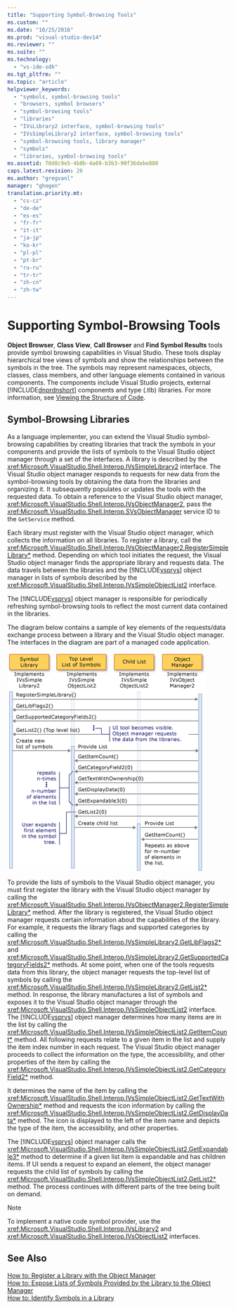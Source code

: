 ```yaml
---
title: "Supporting Symbol-Browsing Tools"
ms.custom: ""
ms.date: "10/25/2016"
ms.prod: "visual-studio-dev14"
ms.reviewer: ""
ms.suite: ""
ms.technology: 
  - "vs-ide-sdk"
ms.tgt_pltfrm: ""
ms.topic: "article"
helpviewer_keywords: 
  - "symbols, symbol-browsing tools"
  - "browsers, symbol browsers"
  - "symbol-browsing tools"
  - "libraries"
  - "IVsLibrary2 interface, symbol-browsing tools"
  - "IVsSimpleLibrary2 interface, symbol-browsing tools"
  - "symbol-browsing tools, library manager"
  - "symbols"
  - "libraries, symbol-browsing tools"
ms.assetid: 70d8c9e5-4b0b-4a69-b3b3-90f36debe880
caps.latest.revision: 26
ms.author: "gregvanl"
manager: "ghogen"
translation.priority.mt: 
  - "cs-cz"
  - "de-de"
  - "es-es"
  - "fr-fr"
  - "it-it"
  - "ja-jp"
  - "ko-kr"
  - "pl-pl"
  - "pt-br"
  - "ru-ru"
  - "tr-tr"
  - "zh-cn"
  - "zh-tw"
---
```

# Supporting Symbol-Browsing Tools
**Object Browser**, **Class View**, **Call Browser** and **Find Symbol Results** tools provide symbol browsing capabilities in Visual Studio. These tools display hierarchical tree views of symbols and show the relationships between the symbols in the tree. The symbols may represent namespaces, objects, classes, class members, and other language elements contained in various components. The components include Visual Studio projects, external [!INCLUDE[dnprdnshort](../code-quality/includes/dnprdnshort_md.md)] components and type (.tlb) libraries. For more information, see [Viewing the Structure of Code](../ide/viewing-the-structure-of-code.md).  
  
## Symbol-Browsing Libraries  
 As a language implementer, you can extend the Visual Studio symbol-browsing capabilities by creating libraries that track the symbols in your components and provide the lists of symbols to the Visual Studio object manager through a set of the interfaces. A library is described by the <xref:Microsoft.VisualStudio.Shell.Interop.IVsSimpleLibrary2> interface. The Visual Studio object manager responds to requests for new data from the symbol-browsing tools by obtaining the data from the libraries and organizing it. It subsequently populates or updates the tools with the requested data. To obtain a reference to the Visual Studio object manager, <xref:Microsoft.VisualStudio.Shell.Interop.IVsObjectManager2>, pass the <xref:Microsoft.VisualStudio.Shell.Interop.SVsObjectManager> service ID to the `GetService` method.  
  
 Each library must register with the Visual Studio object manager, which collects the information on all libraries. To register a library, call the <xref:Microsoft.VisualStudio.Shell.Interop.IVsObjectManager2.RegisterSimpleLibrary*> method. Depending on which tool initiates the request, the Visual Studio object manager finds the appropriate library and requests data. The data travels between the libraries and the [!INCLUDE[vsprvs](../code-quality/includes/vsprvs_md.md)] object manager in lists of symbols described by the <xref:Microsoft.VisualStudio.Shell.Interop.IVsSimpleObjectList2> interface.  
  
 The [!INCLUDE[vsprvs](../code-quality/includes/vsprvs_md.md)] object manager is responsible for periodically refreshing symbol-browsing tools to reflect the most current data contained in the libraries.  
  
 The diagram below contains a sample of key elements of the requests/data exchange process between a library and the Visual Studio object manager. The interfaces in the diagram are part of a managed code application.  
  
 ![Data flow between a library and the object manager](../extensibility-internals/media/callbrowserdiagram.gif "CallBrowserDiagram")  
  
 To provide the lists of symbols to the Visual Studio object manager, you must first register the library with the Visual Studio object manager by calling the <xref:Microsoft.VisualStudio.Shell.Interop.IVsObjectManager2.RegisterSimpleLibrary*> method. After the library is registered, the Visual Studio object manager requests certain information about the capabilities of the library. For example, it requests the library flags and supported categories by calling the <xref:Microsoft.VisualStudio.Shell.Interop.IVsSimpleLibrary2.GetLibFlags2*> and <xref:Microsoft.VisualStudio.Shell.Interop.IVsSimpleLibrary2.GetSupportedCategoryFields2*> methods. At some point, when one of the tools requests data from this library, the object manager requests the top-level list of symbols by calling the <xref:Microsoft.VisualStudio.Shell.Interop.IVsSimpleLibrary2.GetList2*> method. In response, the library manufactures a list of symbols and exposes it to the Visual Studio object manager through the <xref:Microsoft.VisualStudio.Shell.Interop.IVsSimpleObjectList2> interface. The [!INCLUDE[vsprvs](../code-quality/includes/vsprvs_md.md)] object manager determines how many items are in the list by calling the <xref:Microsoft.VisualStudio.Shell.Interop.IVsSimpleObjectList2.GetItemCount*> method. All following requests relate to a given item in the list and supply the item index number in each request. The Visual Studio object manager proceeds to collect the information on the type, the accessibility, and other properties of the item by calling the <xref:Microsoft.VisualStudio.Shell.Interop.IVsSimpleObjectList2.GetCategoryField2*> method.  
  
 It determines the name of the item by calling the <xref:Microsoft.VisualStudio.Shell.Interop.IVsSimpleObjectList2.GetTextWithOwnership*> method and requests the icon information by calling the <xref:Microsoft.VisualStudio.Shell.Interop.IVsSimpleObjectList2.GetDisplayData*> method. The icon is displayed to the left of the item name and depicts the type of the item, the accessibility, and other properties.  
  
 The [!INCLUDE[vsprvs](../code-quality/includes/vsprvs_md.md)] object manager calls the <xref:Microsoft.VisualStudio.Shell.Interop.IVsSimpleObjectList2.GetExpandable3*> method to determine if a given list item is expandable and has children items. If UI sends a request to expand an element, the object manager requests the child list of symbols by calling the <xref:Microsoft.VisualStudio.Shell.Interop.IVsSimpleObjectList2.GetList2*> method. The process continues with different parts of the tree being built on demand.  
  
> [!NOTE]
>  To implement a native code symbol provider, use the <xref:Microsoft.VisualStudio.Shell.Interop.IVsLibrary2> and <xref:Microsoft.VisualStudio.Shell.Interop.IVsObjectList2> interfaces.  
  
## See Also  
 [How to: Register a Library with the Object Manager](../extensibility-internals/how-to--register-a-library-with-the-object-manager.md)   
 [How to: Expose Lists of Symbols Provided by the Library to the Object Manager](../extensibility-internals/how-to--expose-lists-of-symbols-provided-by-the-library-to-the-object-manager.md)   
 [How to: Identify Symbols in a Library](../extensibility-internals/how-to--identify-symbols-in-a-library.md)